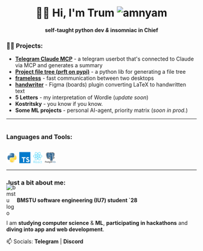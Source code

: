 <h1 align="center"><b>✌🏻 Hi, I'm Trum</b> <img src="https://i.imgur.com/2JMryHU.png" alt="amnyam" width="27" /></h1>
<h4 align="center">self-taught python dev <i>&</i> insomniac in Chief</h4>

<h3>👨‍💻 Projects:</h3>

<ul>
    <li><b><a href="https://github.com/Trum-ok/telegram-claude-mcp">Telegram Claude MCP</a></b> - a telegram userbot that's connected to Claude via MCP and generates a summary </li>
    <li><b><a href="https://github.com/Trum-ok/project-file-tree">Project file tree (prft on pypi)</a></b> - a python lib for generating a file tree</li>
    <li><b><a href="https://github.com/Trum-ok/frameless" >frameless</a></b> - fast communication between two desktops</li>
    <li><b><a href="https://github.com/Trum-ok/handwriter">handwriter</a></b> - Figma (boards) plugin converting LaTeX to handwritten text</li>
    <li><b><a href="https://github.com/Trum-ok/5letters-web" style="text-decoration: none;">5 Letters</a></b> - my interpretation of Wordle (<i>update soon</i>)</li>
    <li><b><a href="https://github.com/Trum-ok/Kostritsky" style="text-decoration: none;">Kostritsky</a></b> - you know if you know.</li>
    <li><b>Some ML projects</b> - personal AI-agent, priority matrix (<i>soon in prod.</i>)</li>
</ul>
  
<hr>

<h3 align="left" style="display: inline-block;">Languages and Tools:</h3>
<p align="left"> 
<img src="https://raw.githubusercontent.com/devicons/devicon/master/icons/python/python-original.svg" alt="python" width="30" height="30"/>
<img src="https://raw.githubusercontent.com/devicons/devicon/master/icons/typescript/typescript-original.svg" alt="typescript" width="30" height="30"/>
<img src="https://raw.githubusercontent.com/devicons/devicon/master/icons/react/react-original-wordmark.svg" alt="react" width="30" height="30"/>
<img src="https://raw.githubusercontent.com/devicons/devicon/master/icons/postgresql/postgresql-original-wordmark.svg" alt="postgresql" width="30" height="30"/>
</p>

<hr>
<h3>Just a bit about me:</h3>

<div style="display: flex; align-items: center; height: 40px;">
    <img src="https://upload.wikimedia.org/wikipedia/ru/thumb/b/bd/Герб_МГТУ_имени_Н._Э._Баумана.svg/640px-Герб_МГТУ_имени_Н._Э._Баумана.svg.png" alt="bmstu logo" width="26" style="margin-right: 2px"/>
    <b>BMSTU software engineering (IU7) student `28</b>
</div>

\
I am **studying computer science** & **ML**, **participating in hackathons** and **diving into app and web development**. 

📫 Socials: <b><a href="https://t.me/OpSonata" target="_blank" rel="noopener noreferrer" style="text-decoration: none;">Telegram</a></b> | <b><a href="https://discord.com/users/469403257760907274" target="_blank" rel="noopener noreferrer" style="text-decoration: none;">Discord</a></b>
